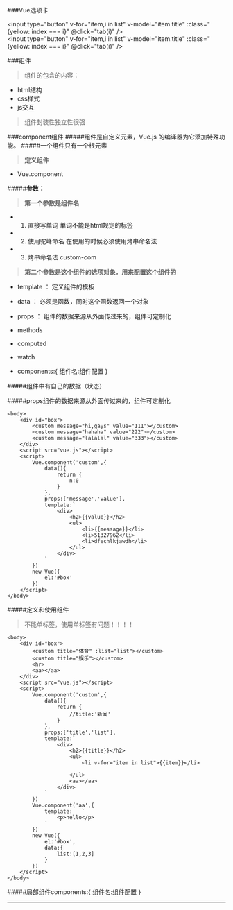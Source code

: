 ###Vue选项卡
	<style>
        #box div{
            width: 100px;
            height:100px;
            background: pink;
            display: none;
        }
        .yellow{
            background: yellow;
        }
    </style>
	<body>
        <div id="box">
            <input 
                type="button" 
                v-for="item,i in list" 
                v-model="item.title"
                :class="{yellow: index === i}"
                @click="tab(i)"
            />
            <div 
                v-for="item,i in list"
                :style="{display: index === i ? 'block' : 'none'}"
            >{{item.title}}</div>
        </div>
        <script>
            let data = [
                {
                    title:'按钮1'
                },
                {
                    title:'按钮2'
                },
                {
                    title:'按钮3'
                }
            ]
            new Vue({
                el:'#box',
                data:{
                    list : data,
                    index: 0
                },
                methods:{
                    tab(i){
                        this.index = i;
                    }
                }
            })
        </script>
    </body>
	<body>
        <div id="box">
            <input 
                type="button" 
                v-for="item,i in list" 
                v-model="item.title"
                :class="{yellow: index === i}"
                @click="tab(i)"
            />
            <div 
                v-for="item,i in list"
                :style="style(i)"
            >{{item.title}}</div>
        </div>
        <script>
            // 需要有一个属性，来记录当前所处在的面板上
            let data = [
                {
                    title:'按钮1'
                },
                {
                    title:'按钮2'
                },
                {
                    title:'按钮3'
                }
            ]
            new Vue({
                el:'#box',
                data:{
                    list : data,
                    index: 0
                },
                methods:{
                    tab(i){
                        this.index = i;
                    },
                    style(i){
                        return {display: this.index === i ? 'block' : 'none'}
                    }
                }
            })
        </script>
    </body>

###组件
>组件的包含的内容：
>
*	html结构
*	css样式
*	js交互

>组件封装性独立性很强

###component组件
#####组件是自定义元素，Vue.js 的编译器为它添加特殊功能。
#####一个组件只有一个根元素
>**定义组件**
>
*	Vue.component
>
#####**参数：**
>
>**第一个参数是组件名**
>
*	1. 直接写单词  单词不能是html规定的标签
*	2. 使用驼峰命名 在使用的时候必须使用烤串命名法
*	3. 烤串命名法  custom-com
>
>**第二个参数是这个组件的选项对象，用来配置这个组件的**
>
*	template ： 定义组件的模板
*	data ： 必须是函数，同时这个函数返回一个对象
*	props ： 组件的数据来源从外面传过来的，组件可定制化
*	methods
*	computed
*	watch
*	components:{ 组件名:组件配置 }

	<body>
        <div id="box">
           <haha></haha>
           <haha></haha>
        </div>
        <script src="vue.js"></script>
        <script>
            Vue.component('haha',{
                template:`
                    <div>
                        <h2>hehehe</h2>
                        <ul>
                            <li>123</li>
                            <li>123</li>
                            <li>123</li>
                        </ul>
                    </div>
                `
            })
            new Vue({
                el: '#box'
            })
        </script>
    </body>

#####组件中有自己的数据（状态）
	<body>
        <div id="box">
           <haha></haha>
           <haha></haha>
        </div>
        <script src="vue.js"></script>
        <script>
            Vue.component('haha',{
                data(){// 必须是函数，同时这个函数返回一个对象
                    return {
                        title:'hello'
                    }
                },
                template:`
                    <div>
                        <h2>{{title}}</h2>
                        <ul>
                            <li>123</li>
                            <li>123</li>
                            <li>123</li>
                        </ul>
                    </div>
                `
            })
            new Vue({
                el: '#box'
            })
        </script>
    </body>
	<body>
        <div id="box">
            <custom></custom>
            <custom></custom>
            <custom></custom>
        </div>
        <script src="vue.js"></script>
        <script>
            Vue.component('custom',{
                data(){
                    return {
                        n:0
                    }
                },
                template:`
                    <input type="button" v-model="n" @click="n++" />
                `
            })
            new Vue({
                el:'#box'
            })
        </script>
    </body>

#####props组件的数据来源从外面传过来的，组件可定制化

	<body>
        <div id="box">
            <custom message="hi,gays" value="111"></custom>
            <custom message="hahaha" value="222"></custom>
            <custom message="lalalal" value="333"></custom>
        </div>
        <script src="vue.js"></script>
        <script>
            Vue.component('custom',{
                data(){
                    return {
                        n:0
                    }
                },
                props:['message','value'],
                template:`
                    <div>
                        <h2>{{value}}</h2>
                        <ul>
                            <li>{{message}}</li>
                            <li>51327962</li>
                            <li>dfechlkjawdh</li>
                        </ul>
                    </div>
                `
            })
            new Vue({
                el:'#box'
            })
        </script>
    </body>

#####定义和使用组件
>不能单标签，使用单标签有问题！！！！


	<body>
        <div id="box">
            <custom title="体育" :list="list"></custom>
            <custom title="娱乐"></custom>
            <hr>
            <aa></aa>
        </div>
        <script src="vue.js"></script>
        <script>
            Vue.component('custom',{
                data(){
                    return {
                        //title:'新闻'
                    }
                },
                props:['title','list'],
                template:`
                    <div>
                        <h2>{{title}}</h2>
                        <ul>
                            <li v-for="item in list">{{item}}</li>
                            
                        </ul>
                        <aa></aa>
                    </div>
                `
            })
            Vue.component('aa',{
                template:   `
                    <p>hello</p>
                `
            })
            new Vue({
                el:'#box',
                data:{
                    list:[1,2,3]
                }
            })
        </script>
    </body>

#####局部组件components:{ 组件名:组件配置 }
	<body>
        <div id="box">
            <custom title="体育" :list="list"></custom>
            <custom title="娱乐"></custom>
            <hr>
            <aa></aa>
        </div>
        <script src="vue.js"></script>
        <script>
            Vue.component('custom',{
                data(){
                    return {
                        //title:'新闻'
                    }
                },
                props:['title','list'],
                template:`
                    <div>
                        <h2>{{title}}</h2>
                        <ul>
                            <li v-for="item in list">{{item}}</li>
                            
                        </ul>
                        <aa></aa>
                    </div>
                `,
                components:{
                    'aa':{
                        template:   `
                            <p>hello</p>
                        `
                    }
                }
            })
            // Vue.component('aa',{
            //     template:   `
            //         <p>hello</p>
            //     `
            // })
            new Vue({
                el:'#box',
                data:{
                    list:[1,2,3]
                }
            })
        </script>
    </body>

#####单向数据流，数据只能从父组件传递到子组件，不能是子组件传递给父组件


	<body>
        <div id="box">
            <input type="button" value="改变" @click="message = 'hi'" />
            {{message}}
            <hr>
            <custom :aa="message"></custom>
        </div>
        <script src="vue.js"></script>
        <script>
            Vue.component('custom',{
                data(){
                    return {
                        title:'子组件',
                        m: this.aa// 初始值是父组件传递过来的，第一次值已经确定，确定之后，父组件改变了mes值，m的值不会发生变话，因为不会追踪变化
                    }
                },
                computed:{
                    n(){
                        return this.aa;
                    }
                },
                props:['aa'],
                template:`
                    <div>
                        <input type="button" v-model="title" @click="m = '子组件改变了'" />
                        <p>{{n}}</p>
                    </div>
                `
            })
            new Vue({
                el:'#box',
                data:{
                    message:'hello'
                }
            })
        </script>
    </body>

#####子组件与父组件的通信
	<body>
        <div id="box">
            <input type="button" value="改变" @click="message = 'hi'" />
            {{message}}
            <hr>
            <custom :aa="message" @miaov="changeMessageListener"></custom>
            <div>
                <custom :aa="message"></custom>
            </div>
        </div>
        <script src="vue.js"></script>
        <script>
            Vue.component('custom',{
                data(){
                    return {
                        title:'子组件',
                        m: this.aa// 初始值是父组件传递过来的，第一次值已经确定，确定之后，父组件改变了mes值，m的值不会发生变话，因为不会追踪变化
                    }
                },
                computed:{
                    n(){
                        return this.aa;
                    }
                },
                props:['aa'],
                template:`
                    <div>
                        <input type="button" v-model="title" @click="changeMessage" />
                        <p>{{n}}</p>
                    </div>
                `,
                methods:{
                    changeMessage(){
                        //this=> 所在组件的实例
                        // 发布一个事件
                        this.$emit('miaov','ketang')
                    }
                }
            })
            new Vue({
                el:'#box',
                data:{
                    message:'hello'
                },
                methods:{
                    changeMessageListener(value){
                        this.message = value;
                    }
                }
            })
        </script>
    </body>